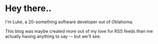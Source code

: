 # Hey there.. 

I'm Luke, a 20-something software developer out of Oklahoma.

This blog was maybe created more out of my love for RSS feeds than me actually having anything to say -- but we'll see.